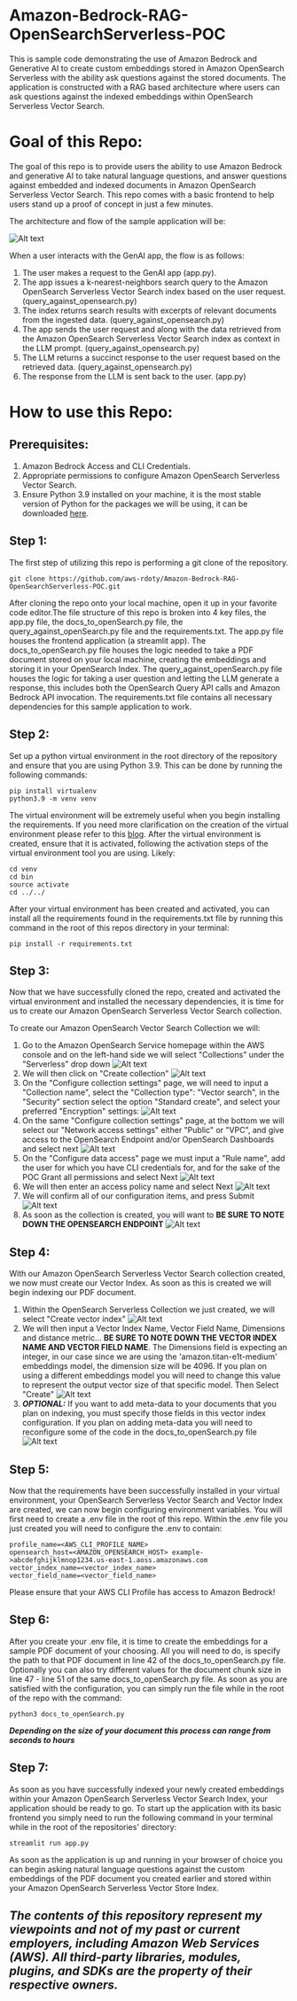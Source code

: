 # Amazon-Bedrock-RAG-OpenSearchServerless-POC
This is sample code demonstrating the use of Amazon Bedrock and Generative AI to create custom embeddings stored in Amazon OpenSearch Serverless with the ability ask questions against the stored documents. The application is constructed with a RAG based architecture where users can ask questions against the indexed embeddings within OpenSearch Serverless Vector Search.

# **Goal of this Repo:**
The goal of this repo is to provide users the ability to use Amazon Bedrock and generative AI to take natural language questions, and answer questions against embedded and indexed documents in Amazon OpenSearch Serverless Vector Search.
This repo comes with a basic frontend to help users stand up a proof of concept in just a few minutes.

The architecture and flow of the sample application will be:

![Alt text](images/gen_ai_opensearch.png "POC Architecture")

When a user interacts with the GenAI app, the flow is as follows:

1. The user makes a request to the GenAI app (app.py).
2. The app issues a k-nearest-neighbors search query to the Amazon OpenSearch Serverless Vector Search index based on the user request. (query_against_opensearch.py)
3. The index returns search results with excerpts of relevant documents from the ingested data. (query_against_opensearch.py)
4. The app sends the user request and along with the data retrieved from the Amazon OpenSearch Serverless Vector Search index as context in the LLM prompt. (query_against_opensearch.py)
5. The LLM returns a succinct response to the user request based on the retrieved data. (query_against_opensearch.py)
6. The response from the LLM is sent back to the user. (app.py)

# How to use this Repo:

## Prerequisites:
1. Amazon Bedrock Access and CLI Credentials.
2. Appropriate permissions to configure Amazon OpenSearch Serverless Vector Search.
3. Ensure Python 3.9 installed on your machine, it is the most stable version of Python for the packages we will be using, it can be downloaded [here](https://www.python.org/downloads/release/python-3911/).

## Step 1:
The first step of utilizing this repo is performing a git clone of the repository.

```
git clone https://github.com/aws-rdoty/Amazon-Bedrock-RAG-OpenSearchServerless-POC.git
```

After cloning the repo onto your local machine, open it up in your favorite code editor.The file structure of this repo is broken into 4 key files,
the app.py file, the docs_to_openSearch.py file, the query_against_openSearch.py file and the requirements.txt. 
The app.py file houses the frontend application (a streamlit app).
The docs_to_openSearch.py file houses the logic needed to take a PDF document stored on your local machine, creating the embeddings and storing it in your OpenSearch Index. 
The query_against_openSearch.py file houses the logic for taking a user question and letting the LLM generate a response, this includes both the OpenSearch Query API calls and Amazon Bedrock API invocation.
The requirements.txt file contains all necessary dependencies for this sample application to work.

## Step 2:
Set up a python virtual environment in the root directory of the repository and ensure that you are using Python 3.9. This can be done by running the following commands:
```
pip install virtualenv
python3.9 -m venv venv
```
The virtual environment will be extremely useful when you begin installing the requirements. If you need more clarification on the creation of the virtual environment please refer to this [blog](https://www.freecodecamp.org/news/how-to-setup-virtual-environments-in-python/).
After the virtual environment is created, ensure that it is activated, following the activation steps of the virtual environment tool you are using. Likely:
```
cd venv
cd bin
source activate
cd ../../ 
```
After your virtual environment has been created and activated, you can install all the requirements found in the requirements.txt file by running this command in the root of this repos directory in your terminal:
```
pip install -r requirements.txt
```
## Step 3:
Now that we have successfully cloned the repo, created and activated the virtual environment and installed the necessary dependencies, it is time for us to create our Amazon OpenSearch Serverless
Vector Search collection.

To create our Amazon OpenSearch Vector Search Collection we will:
1. Go to the Amazon OpenSearch Service homepage within the AWS console and on the left-hand side we will select "Collections" under the "Serverless" drop down ![Alt text](images/Amazon_OpenSearch_Homepage_new.png "Amazon OpenSearch Serverless Homepage")
2. We will then click on "Create collection" ![Alt text](images/create_collection.png "Amazon OpenSearch Create Collection")
3. On the "Configure collection settings" page, we will need to input a "Collection name", select the "Collection type": "Vector search", in the "Security" section select the option "Standard create", and select your preferred "Encryption" settings: ![Alt text](images/Configure_collection_settings_part_1.png "Amazon OpenSearch Serverless Collection Settings Part-1")
4. On the same "Configure collection settings" page, at the bottom we will select our "Network access settings" either "Public" or "VPC", and give access to the OpenSearch Endpoint and/or OpenSearch Dashboards and select next ![Alt text](images/configure_collection_settings_part_2.png "Amazon OpenSearch Create Collection Part 2")
5. On the "Configure data access" page we must input a "Rule name", add the user for which you have CLI credentials for, and for the sake of the POC Grant all permissions and select Next ![Alt text](images/configure_data_access.png "Amazon OpenSearch Configure Data Access")
6. We will then enter an access policy name and select Next ![Alt text](images/access_policy_definition.png "Amazon OpenSearch Configure Data Access Part 2")
7. We will confirm all of our configuration items, and press Submit ![Alt text](images/collection_create_confirm.png "Amazon OpenSearch Collection Confirm")
8. As soon as the collection is created, you will want to **BE SURE TO NOTE DOWN THE OPENSEARCH ENDPOINT** ![Alt text](images/OpenSearch-endpoint.png "Amazon OpenSearch Endpoint")

## Step 4:
With our Amazon OpenSearch Serverless Vector Search collection created, we now must create our Vector Index. As soon as this is created we will begin indexing our PDF document.

1. Within the OpenSearch Serverless Collection we just created, we will select "Create vector index" ![Alt text](images/create_vector_index.png "Create Vector Index")
2. We will then input a Vector Index Name, Vector Field Name, Dimensions and distance metric... **BE SURE TO NOTE DOWN THE VECTOR INDEX NAME AND VECTOR FIELD NAME**. The Dimensions field is expecting an integer, in our case since we are using the 'amazon.titan-e1t-medium' embeddings model, the dimension size will be 4096. If you plan on using a different embeddings model you will need to change this value to represent the output vector size of that specific model. Then Select "Create" ![Alt text](images/create_vector_index_details.png "Create Vector Index Details")
3. ***OPTIONAL:*** If you want to add meta-data to your documents that you plan on indexing, you must specify those fields in this vector index configuration. If you plan on adding meta-data you will need to reconfigure some of the code in the docs_to_openSearch.py file ![Alt text](images/add_meta_data.png "Add Meta-Data")

## Step 5:
Now that the requirements have been successfully installed in your virtual environment, your OpenSearch Serverless Vector Search and Vector Index are created, we can now begin configuring environment variables.
You will first need to create a .env file in the root of this repo. Within the .env file you just created you will need to configure the .env to contain:

```
profile_name=<AWS_CLI_PROFILE_NAME>
opensearch_host=<AMAZON_OPENSEARCH_HOST> example->abcdefghijklmnop1234.us-east-1.aoss.amazonaws.com
vector_index_name=<vector_index_name>
vector_field_name=<vector_field_name>
```
Please ensure that your AWS CLI Profile has access to Amazon Bedrock!

## Step 6:
After you create your .env file, it is time to create the embeddings for a sample PDF document of your choosing.
All you will need to do, is specify the path to that PDF document in line 42 of the docs_to_openSearch.py file.
Optionally you can also try different values for the document chunk size in line 47 - line 51 of the same docs_to_openSearch.py file.
As soon as you are satisfied with the configuration, you can simply run the file while in the root of the repo with the command:

```
python3 docs_to_openSearch.py
```

***Depending on the size of your document this process can range from seconds to hours***

## Step 7:
As soon as you have successfully indexed your newly created embeddings within your
Amazon OpenSearch Serverless Vector Search Index, your application should be ready to go. 
To start up the application with its basic frontend you simply need to run the following command in your terminal while in the root of the repositories' directory:

```
streamlit run app.py
```
As soon as the application is up and running in your browser of choice you can begin asking natural language questions against the custom embeddings of the PDF document you created earlier and stored within your Amazon OpenSearch Serverless Vector Store Index. 

## ***The contents of this repository represent my viewpoints and not of my past or current employers, including Amazon Web Services (AWS). All third-party libraries, modules, plugins, and SDKs are the property of their respective owners.***